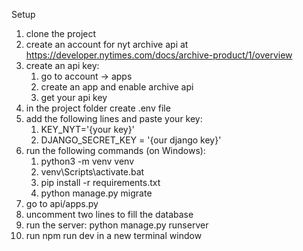 Setup

1. clone the project
2. create an account for nyt archive api at https://developer.nytimes.com/docs/archive-product/1/overview
3. create an api key:
   1. go to account -> apps
   2. create an app and enable archive api
   3. get your api key
4. in the project folder create .env file
5. add the following lines and paste your key: 
   1. KEY_NYT='{your key}'
   2. DJANGO_SECRET_KEY = '{our django key}'
6. run the following commands (on Windows): 
   1. python3 -m venv venv
   2. venv\Scripts\activate.bat
   3. pip install -r requirements.txt
   4. python manage.py migrate
7. go to api/apps.py
8. uncomment two lines to fill the database
9. run the server: python manage.py runserver
10. run npm run dev in a new terminal window
